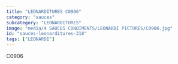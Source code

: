 ```yaml
---
title: "LEONARDITURES C0906"
category: "sauces"
subcategory: "LEONARDITURES"
image: "media/4 SAUCES CONDIMENTS/LEONARDI PICTURES/C0906.jpg"
id: "sauces-leonarditures-318"
tags: ["LEONARDI"]
---
```


C0906

